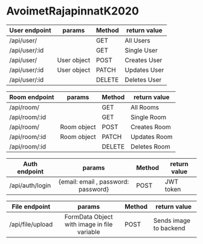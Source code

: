 # AvoimetRajapinnatK2020


| User endpoint | params        | Method      | return value |
| ------------- |:-------------:|-------------|--------------|
| /api/user/    |               | GET         | All Users    |
| /api/user/:id |               | GET         | Single User  |
| /api/user/    | User object   | POST        | Creates User |
| /api/user/:id | User object   | PATCH       | Updates User |
| /api/user/:id |               | DELETE      | Deletes User |

| Room endpoint | params        | Method      | return value |
| ------------- |:-------------:|-------------|--------------|
| /api/room/    |               | GET         | All Rooms    |
| /api/room/:id |               | GET         | Single Room  |
| /api/room/    | Room object   | POST        | Creates Room |
| /api/room/:id | Room object   | PATCH       | Updates Room |
| /api/room/:id |               | DELETE      | Deletes Room |

| Auth endpoint | params        | Method      | return value |
| ------------- |:-------------:|-------------|--------------|
| /api/auth/login | {email: email , password: password} | POST | JWT token |

| File endpoint | params        | Method     | return value |
| ------------- |:-------------:|------------|--------------|
| /api/file/upload | FormData Object with image in file variable | POST | Sends image to backend |


